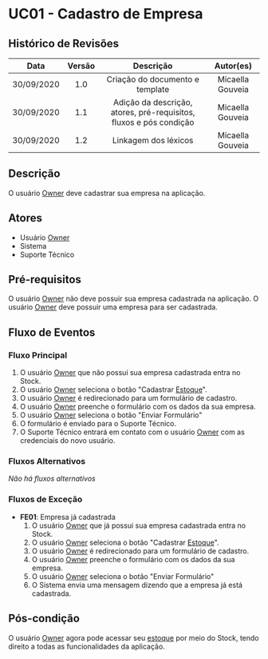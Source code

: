 # UC01 - Cadastro de Empresa

## Histórico de Revisões

| Data | Versão | Descrição | Autor(es) |
|:----:|:------:|:---------:|:---------:|
| 30/09/2020 | 1.0 | Criação do documento e template | Micaella Gouveia |
| 30/09/2020 | 1.1 | Adição da descrição, atores, pré-requisitos, fluxos e pós condição | Micaella Gouveia |
| 30/09/2020 | 1.2 | Linkagem dos léxicos | Micaella Gouveia |

## Descrição
O usuário [Owner](Modeling/objeto?id=Owner) deve cadastrar sua empresa na aplicação.

## Atores
* Usuário [Owner](Modeling/objeto?id=Owner)
* Sistema
* Suporte Técnico

## Pré-requisitos
O usuário [Owner](Modeling/objeto?id=Owner) não deve possuir sua empresa cadastrada na aplicação.
O usuário [Owner](Modeling/objeto?id=Owner) deve possuir uma empresa para ser cadastrada.

## Fluxo de Eventos
### Fluxo Principal
1. O usuário [Owner](Modeling/objeto?id=Owner) que não possui sua empresa cadastrada entra no Stock.
2. O usuário [Owner](Modeling/objeto?id=Owner) seleciona o botão "Cadastrar [Estoque](Modeling/objeto?id=Estoque)".
3. O usuário [Owner](Modeling/objeto?id=Owner) é redirecionado para um formulário de cadastro.
4. O usuário [Owner](Modeling/objeto?id=Owner) preenche o formulário com os dados da sua empresa.
5. O usuário [Owner](Modeling/objeto?id=Owner) seleciona o botão "Enviar Formulário"
6. O formulário é enviado para o Suporte Técnico.
7. O Suporte Técnico entrará em contato com o usuário [Owner](Modeling/objeto?id=Owner) com as credenciais do novo usuário.

### Fluxos Alternativos
*Não há fluxos alternativos*

### Fluxos de Exceção

* **FE01**: Empresa já cadastrada
    1. O usuário [Owner](Modeling/objeto?id=Owner) que já possui sua empresa cadastrada entra no Stock.
    2. O usuário [Owner](Modeling/objeto?id=Owner) seleciona o botão "Cadastrar [Estoque](Modeling/objeto?id=Estoque)".
    3. O usuário [Owner](Modeling/objeto?id=Owner) é redirecionado para um formulário de cadastro.
    4. O usuário [Owner](Modeling/objeto?id=Owner) preenche o formulário com os dados da sua empresa.
    5. O usuário [Owner](Modeling/objeto?id=Owner) seleciona o botão "Enviar Formulário"
    6. O Sistema envia uma mensagem dizendo que a empresa já está cadastrada.

## Pós-condição
O usuário [Owner](Modeling/objeto?id=Owner) agora pode acessar seu [estoque](Modeling/objeto?id=Estoque) por meio do Stock, tendo direito a todas as funcionalidades da aplicação.